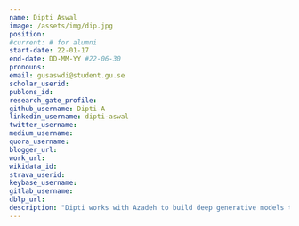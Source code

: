 ```yaml
---
name: Dipti Aswal
image: /assets/img/dip.jpg
position: 
#current: # for alumni
start-date: 22-01-17
end-date: DD-MM-YY #22-06-30  
pronouns: 
email: gusaswdi@student.gu.se
scholar_userid: 
publons_id:
research_gate_profile:
github_username: Dipti-A
linkedin_username: dipti-aswal
twitter_username:
medium_username:
quora_username:
blogger_url:
work_url:
wikidata_id:
strava_userid:
keybase_username:
gitlab_username:
dblp_url:
description: "Dipti works with Azadeh to build deep generative models to accelerate molecular conformer generation by incorporating new Normalizing Flows that respect data topology and are more efficient molecular convolutional models. She is a MSc student in Data Science and AI and is co-supervised by Juan."
---
```

